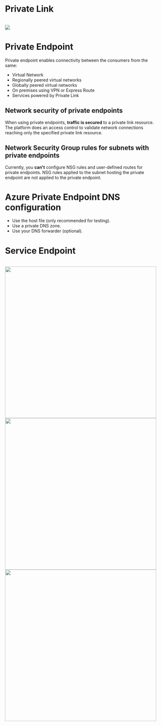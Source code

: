 # Private Link
<br><img src="https://docs.microsoft.com/en-us/azure/private-link/media/private-link-service-overview/consumer-provider-endpoint.png">

# Private Endpoint
Private endpoint enables connectivity between the consumers from the same:
- Virtual Network
- Regionally peered virtual networks
- Globally peered virtual networks
- On premises using VPN or Express Route
- Services powered by Private Link

## Network security of private endpoints
When using private endpoints, **traffic is secured** to a private link resource. The platform does an access control to validate network connections reaching only the specified private link resource.

## Network Security Group rules for subnets with private endpoints
Currently, you **can't** configure NSG rules and user-defined routes for private endpoints. NSG rules applied to the subnet hosting the private endpoint are not applied to the private endpoint.

# Azure Private Endpoint DNS configuration
- Use the host file (only recommended for testing).
- Use a private DNS zone.
- Use your DNS forwarder (optional).

# Service Endpoint
<br>
<img src="https://sameeraman.files.wordpress.com/2019/11/clip_image001-1.png" width=500>
<br>
<img src="https://docs.microsoft.com/en-us/learn/modules/secure-and-isolate-with-nsg-and-service-endpoints/media/4-service-endpoint-flow.svg" width=500>
<img src="https://docs.microsoft.com/en-us/learn/modules/secure-and-isolate-with-nsg-and-service-endpoints/media/5-exercise-task.svg" width=500>